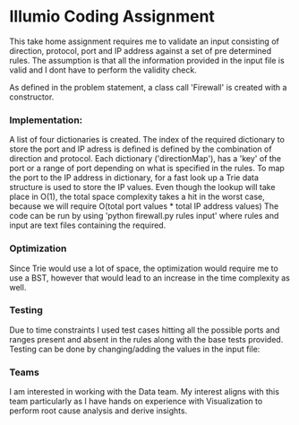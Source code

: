 # Illumio Coding Assignment

This take home assignment requires me to validate an input consisting of direction, protocol, port and IP address against a set of pre determined rules.
The assumption is that all the information provided in the input file is valid and I dont have to perform the validity check.

As defined in the problem statement, a class call 'Firewall' is created with a constructor. 

### Implementation: 
A list of four dictionaries is created. The index of the required dictionary to store the port and IP adress is defined is defined by the combination of direction and protocol. Each dictionary ('directionMap'), has a 'key' of the port or a range of port depending on what is specified in the rules. 
To map the port to the IP address in dictionary, for a fast look up a Trie data structure is used to store the IP values.
Even though the lookup will take place in O(1), the total space complexity takes a hit in the worst case, because we will require O(total port values * total IP address values)
The code can be run by using 'python firewall.py rules input'
where rules and input are text files containing the required.

### Optimization
Since Trie would use a lot of space, the optimization would require me to use a BST, however that would lead to an increase in the time complexity as well.

### Testing
Due to time constraints I used test cases hitting all the possible ports and ranges present and absent in the rules along with the base tests provided.
Testing can be done by changing/adding the values in the input file:

### Teams
I am interested in working with the Data team. My interest aligns with this team particularly as I have hands on experience with Visualization to perform root cause analysis and derive insights.

